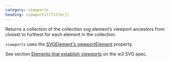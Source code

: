 ```yaml
---
category: viewports
heading: viewports([filter])
---
```


Returns a collection of the collection svg element’s viewport ancestors from closest to furthest for each element in the collection.

`viewports` uses the [SVGElement's viewportElement](https://developer.mozilla.org/en-US/docs/Web/API/SVGElement) property.

See section [Elements that establish viewports](http://www.w3.org/TR/SVG/coords.html#ElementsThatEstablishViewports) on the w3 SVG spec.